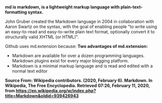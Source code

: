 **md is markdown, is a lightweight markup language with plain-text-formatting syntax.**

John Gruber created the Markdown language in 2004 in collaboration with Aaron Swartz on the syntax, with the goal of enabling people "to write using an easy-to-read and easy-to-write plain text format, optionally convert it to structurally valid XHTML (or HTML)".

Github uses md.extension because:
**Two advantages of md.extension:**
* Markdown are available for over a dozen programming languages. Markdown plugins exist for every major blogging platform.
* Markdown is a minimal markup language and is read and edited with a normal text editor


**Source From: Wikipedia contributors. (2020, February 6). Markdown. In Wikipedia, The Free Encyclopedia. Retrieved 07:26, February 11, 2020, from https://en.wikipedia.org/w/index.php?title=Markdown&oldid=939426943**


